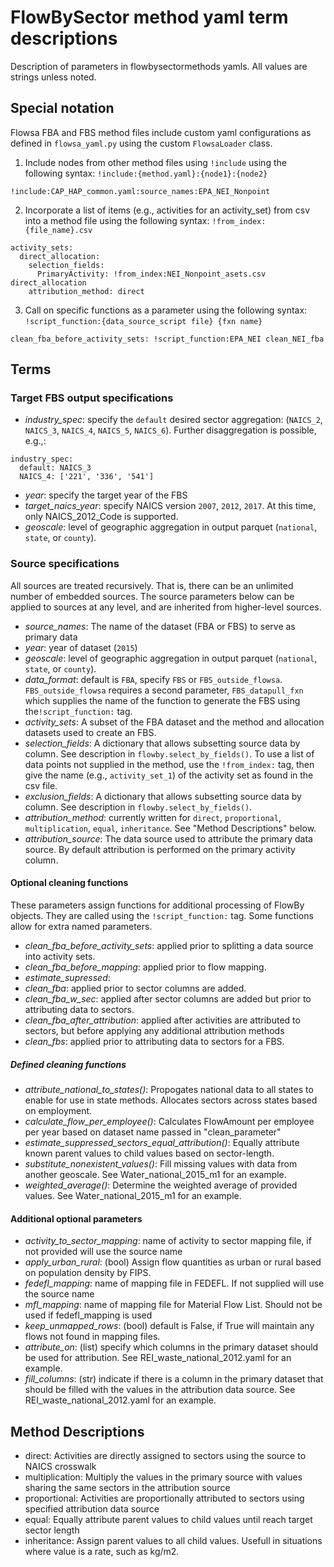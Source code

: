 # FlowBySector method yaml term descriptions
Description of parameters in flowbysectormethods yamls. All values are
strings unless noted.

## Special notation
Flowsa FBA and FBS method files include custom yaml configurations as defined
in `flowsa_yaml.py` using the custom `FlowsaLoader` class.

1. Include nodes from other method files using `!include` using the following 
syntax: `!include:{method.yaml}:{node1}:{node2}`
```
!include:CAP_HAP_common.yaml:source_names:EPA_NEI_Nonpoint
```

2. Incorporate a list of items (e.g., activities for an activity_set) from csv
into a method file using the following syntax: `!from_index:{file_name}.csv`
```
activity_sets:
  direct_allocation:
    selection_fields:
      PrimaryActivity: !from_index:NEI_Nonpoint_asets.csv direct_allocation
    attribution_method: direct
```
3. Call on specific functions as a parameter using the following syntax:
`!script_function:{data_source_script file} {fxn name}`
```
clean_fba_before_activity_sets: !script_function:EPA_NEI clean_NEI_fba
```

## Terms
### Target FBS output specifications
- _industry_spec_: specify the `default` desired sector aggregation:
  (`NAICS_2`, `NAICS_3`, `NAICS_4`, `NAICS_5`, `NAICS_6`). Further disaggregation
  is possible, e.g.,:

```
industry_spec:
  default: NAICS_3
  NAICS_4: ['221', '336', '541']
```

- _year_: specify the target year of the FBS
- _target_naics_year_: specify NAICS version `2007`, `2012`, `2017`.
  At this time, only NAICS_2012_Code is supported.
- _geoscale_: level of geographic aggregation in output parquet
  (`national`, `state`, or `county`).


### Source specifications
All sources are treated recursively. That is, there can be an unlimited number
of embedded sources. The source parameters below can be applied to sources at
any level, and are inherited from higher-level sources.

- _source_names_: The name of the dataset (FBA or FBS) to serve as primary data
- _year_: year of dataset (`2015`)
- _geoscale_: level of geographic aggregation in output parquet
  (`national`, `state`, or `county`).
- _data_format_: default is `FBA`, specify `FBS` or `FBS_outside_flowsa`.
  `FBS_outside_flowsa` requires a second parameter, `FBS_datapull_fxn` which 
  supplies the name of the function to generate the FBS using the`!script_function:` tag.
- _activity_sets_: A subset of the FBA dataset and the method and
  allocation datasets used to create an FBS.
- _selection_fields_: A dictionary that allows subsetting source data by column.
  See description in `flowby.select_by_fields()`. To use a list of data points not
  supplied in the method, use the `!from_index:` tag, then give
  the name (e.g., `activity_set_1`) of the activity set as found in the csv file.
- _exclusion_fields_: A dictionary that allows subsetting source data by column.
  See description in `flowby.select_by_fields()`. 
- _attribution_method_: currently written for `direct`, `proportional`, 
  `multiplication`, `equal`, `inheritance`. See "Method Descriptions" below.
- _attribution_source_: The data source used to attribute the primary data source.
   By default attribution is performed on the primary activity column.

#### Optional cleaning functions
These parameters assign functions for additional processing of FlowBy objects.
They are called using the `!script_function:` tag.
Some functions allow for extra named parameters.

- _clean_fba_before_activity_sets_: applied prior to splitting a data source
  into activity sets.
- _clean_fba_before_mapping_: applied prior to flow mapping.
- _estimate_supressed_:
- _clean_fba_: applied prior to sector columns are added.
- _clean_fba_w_sec_: applied after sector columns are added but prior to 
  attributing data to sectors.
- _clean_fba_after_attribution_: applied after activities are attributed to sectors, but before applying any additional attribution methods
- _clean_fbs_: applied prior to attributing data to sectors for a FBS.

##### Defined cleaning functions
- _attribute_national_to_states()_: Propogates national data to all states to enable for use in state methods. Allocates sectors across states based on employment.
- _calculate_flow_per_employee()_: Calculates FlowAmount per employee per year based on dataset name passed in "clean_parameter"
- _estimate_suppressed_sectors_equal_attribution()_: Equally attribute known parent values to child values based on sector-length.
- _substitute_nonexistent_values()_: Fill missing values with data from another geoscale. See Water_national_2015_m1 for an example.
- _weighted_average()_: Determine the weighted average of provided values. See Water_national_2015_m1 for an example. 

#### Additional optional parameters
- _activity_to_sector_mapping_: name of activity to sector
  mapping file, if not provided will use the source name
- _apply_urban_rural_: (bool) Assign flow quantities as urban or rural based on
  population density by FIPS.
- _fedefl_mapping_: name of mapping file in FEDEFL. If not
  supplied will use the source name
- _mfl_mapping_: name of mapping file for Material Flow List. Should not be
  used if fedefl_mapping is used
- _keep_unmapped_rows_: (bool) default is False, if True will maintain any
  flows not found in mapping files.
- _attribute_on_: (list) specify which columns in the primary dataset should be used for attribution. See REI_waste_national_2012.yaml for an example. 
- _fill_columns_: (str) indicate if there is a column in the primary dataset that should be filled with the values in the attribution data source. See REI_waste_national_2012.yaml for an example. 


## Method Descriptions
- direct: Activities are directly assigned to sectors using the source to
  NAICS crosswalk
- multiplication: Multiply the values in the primary source with
  values sharing the same sectors in the attribution source
- proportional: Activities are proportionally attributed to sectors using
  specified attribution data source
- equal: Equally attribute parent values to child values until reach target sector length
- inheritance: Assign parent values to all child values. Usefull in situations where value is a rate, such as kg/m2.
